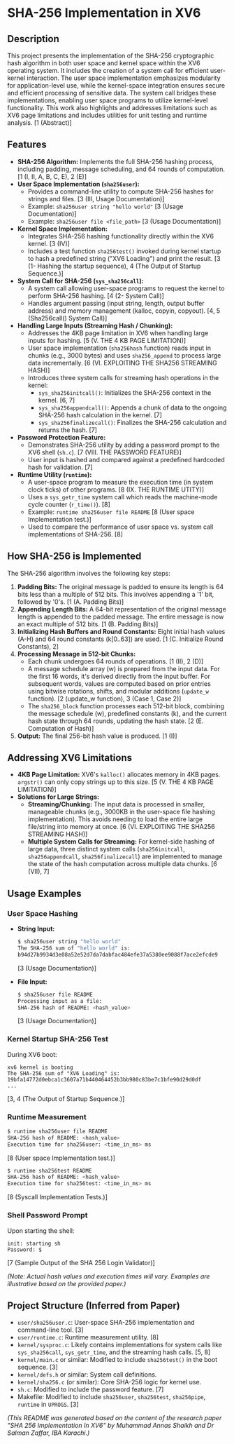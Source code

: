 
# SHA-256 Implementation in XV6

## Description

This project presents the implementation of the SHA-256 cryptographic hash algorithm in both user space and kernel space within the XV6 operating system. It includes the creation of a system call for efficient user-kernel interaction. The user space implementation emphasizes modularity for application-level use, while the kernel-space integration ensures secure and efficient processing of sensitive data. The system call bridges these implementations, enabling user space programs to utilize kernel-level functionality. This work also highlights and addresses limitations such as XV6 page limitations and includes utilities for unit testing and runtime analysis. [1 (Abstract)]

## Features

*   **SHA-256 Algorithm:** Implements the full SHA-256 hashing process, including padding, message scheduling, and 64 rounds of computation. [1 (I, II, A, B, C, E), 2 (E)]
*   **User Space Implementation (`sha256user`):**
    *   Provides a command-line utility to compute SHA-256 hashes for strings and files. [3 (III, Usage Documentation)]
    *   Example: `sha256user string "hello world"` [3 (Usage Documentation)]
    *   Example: `sha256user file <file_path>` [3 (Usage Documentation)]
*   **Kernel Space Implementation:**
    *   Integrates SHA-256 hashing functionality directly within the XV6 kernel. [3 (IV)]
    *   Includes a test function `sha256test()` invoked during kernel startup to hash a predefined string ("XV6 Loading") and print the result. [3 (1- Hashing the startup sequence), 4 (The Output of Startup Sequence.)]
*   **System Call for SHA-256 (`sys_sha256call`):**
    *   A system call allowing user-space programs to request the kernel to perform SHA-256 hashing. [4 (2- System Call)]
    *   Handles argument passing (input string, length, output buffer address) and memory management (kalloc, copyin, copyout). [4, 5 (Sha256call() System Call)]
*   **Handling Large Inputs (Streaming Hash / Chunking):**
    *   Addresses the 4KB page limitation in XV6 when handling large inputs for hashing. [5 (V. THE 4 KB PAGE LIMITATION)]
    *   User space implementation (`sha256hash` function) reads input in chunks (e.g., 3000 bytes) and uses `sha256_append` to process large data incrementally. [6 (VI. EXPLOITING THE SHA256 STREAMING HASH)]
    *   Introduces three system calls for streaming hash operations in the kernel:
        *   `sys_sha256initcall()`: Initializes the SHA-256 context in the kernel. [6, 7]
        *   `sys_sha256appendcall()`: Appends a chunk of data to the ongoing SHA-256 hash calculation in the kernel. [7]
        *   `sys_sha256finalizecall()`: Finalizes the SHA-256 calculation and returns the hash. [7]
*   **Password Protection Feature:**
    *   Demonstrates SHA-256 utility by adding a password prompt to the XV6 shell (`sh.c`). [7 (VIII. THE PASSWORD FEATURE)]
    *   User input is hashed and compared against a predefined hardcoded hash for validation. [7]
*   **Runtime Utility (`runtime`):**
    *   A user-space program to measure the execution time (in system clock ticks) of other programs. [8 (IX. THE RUNTIME UTITY)]
    *   Uses a `sys_getr_time` system call which reads the machine-mode cycle counter (`r_time()`). [8]
    *   Example: `runtime sha256user file README` [8 (User space Implementation test.)]
    *   Used to compare the performance of user space vs. system call implementations of SHA-256. [8]

## How SHA-256 is Implemented

The SHA-256 algorithm involves the following key steps:

1.  **Padding Bits:** The original message is padded to ensure its length is 64 bits less than a multiple of 512 bits. This involves appending a '1' bit, followed by '0's. [1 (A. Padding Bits)]
2.  **Appending Length Bits:** A 64-bit representation of the original message length is appended to the padded message. The entire message is now an exact multiple of 512 bits. [1 (B. Padding Bits)]
3.  **Initializing Hash Buffers and Round Constants:** Eight initial hash values (A-H) and 64 round constants (k[0..63]) are used. [1 (C. Initialize Round Constants), 2]
4.  **Processing Message in 512-bit Chunks:**
    *   Each chunk undergoes 64 rounds of operations. [1 (II), 2 (D)]
    *   A message schedule array (w) is prepared from the input data. For the first 16 words, it's derived directly from the input buffer. For subsequent words, values are computed based on prior entries using bitwise rotations, shifts, and modular additions (`update_w` function). [2 (update_w function), 3 (Case 1, Case 2)]
    *   The `sha256_block` function processes each 512-bit block, combining the message schedule (w), predefined constants (k), and the current hash state through 64 rounds, updating the hash state. [2 (E. Computation of Hash)]
5.  **Output:** The final 256-bit hash value is produced. [1 (I)]

## Addressing XV6 Limitations

*   **4KB Page Limitation:** XV6's `kalloc()` allocates memory in 4KB pages. `argstr()` can only copy strings up to this size. [5 (V. THE 4 KB PAGE LIMITATION)]
*   **Solutions for Large Strings:**
    *   **Streaming/Chunking:** The input data is processed in smaller, manageable chunks (e.g., 3000KB in the user-space file hashing implementation). This avoids needing to load the entire large file/string into memory at once. [6 (VI. EXPLOITING THE SHA256 STREAMING HASH)]
    *   **Multiple System Calls for Streaming:** For kernel-side hashing of large data, three distinct system calls (`sha256initcall`, `sha256appendcall`, `sha256finalizecall`) are implemented to manage the state of the hash computation across multiple data chunks. [6 (VII), 7]

## Usage Examples

### User Space Hashing

*   **String Input:**
    ```bash
    $ sha256user string "hello world"
    The SHA-256 sum of "hello world" is:
    b94d27b9934d3e08a52e52d7da7dabfac484efe37a5380ee9088f7ace2efcde9
    ```
    [3 (Usage Documentation)]

*   **File Input:**
    ```bash
    $ sha256user file README
    Processing input as a file:
    SHA-256 hash of README: <hash_value>
    ```
    [3 (Usage Documentation)]

### Kernel Startup SHA-256 Test

During XV6 boot:
```
xv6 kernel is booting
The SHA-256 sum of "XV6 Loading" is: 19bfa14772d0ebca1c3607a71b440464452b3bb980c83be7c1bfe90d29d0df
...
```
[3, 4 (The Output of Startup Sequence.)]

### Runtime Measurement

```bash
$ runtime sha256user file README
SHA-256 hash of README: <hash_value>
Execution time for sha256user: <time_in_ms> ms
```
[8 (User space Implementation test.)]

```bash
$ runtime sha256test README
SHA-256 hash of README: <hash_value>
Execution time for sha256test: <time_in_ms> ms
```
[8 (Syscall Implementation Tests.)]

### Shell Password Prompt

Upon starting the shell:
```
init: starting sh
Password: $
```
[7 (Sample Output of the SHA 256 Login Validator)]

*(Note: Actual hash values and execution times will vary. Examples are illustrative based on the provided paper.)*

## Project Structure (Inferred from Paper)

*   `user/sha256user.c`: User-space SHA-256 implementation and command-line tool. [3]
*   `user/runtime.c`: Runtime measurement utility. [8]
*   `kernel/sysproc.c`: Likely contains implementations for system calls like `sys_sha256call`, `sys_getr_time`, and the streaming hash calls. [5, 8]
*   `kernel/main.c` or similar: Modified to include `sha256test()` in the boot sequence. [3]
*   `kernel/defs.h` or similar: System call definitions.
*   `kernel/sha256.c` (or similar): Core SHA-256 logic for kernel use.
*   `sh.c`: Modified to include the password feature. [7]
*   Makefile: Modified to include `sha256user`, `sha256test`, `sha256pipe`, `runtime` in `UPROGS`. [3]

*(This README was generated based on the content of the research paper "SHA 256 Implementation In XV6" by Muhammad Annas Shaikh and Dr Salman Zaffar, IBA Karachi.)*
```
